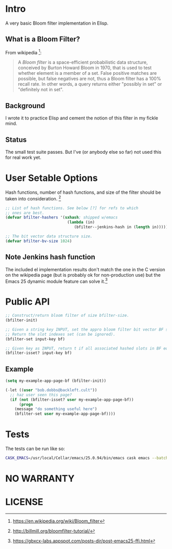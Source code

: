 
# Intro
A very basic Bloom filter implementation in Elisp.

## What is a Bloom Filter?
From wikipedia [^1]:

> A *Bloom filter* is a space-efficient probabilistic data structure,
> conceived by Burton Howard Bloom in 1970, that is used to test whether
> element is a member of a set. False positive matches are possible,
> but false negatives are not, thus a Bloom filter has a 100% recall
> rate. In other words, a query returns either "possibly in set" or
> "definitely not in set".

## Background
I wrote it to practice Elisp and cement the notion of this filter in my fickle mind.

## Status
The small test suite passes. But I've (or anybody else so far) not used this for real work yet.

# User Setable Options
Hash functions, number of hash functions, and size of the filter should be taken into consideration. [^2]

```el
;; List of hash functions. See below [?] for refs to which
;; ones are best.
(defvar bfilter-hashers '(sxhash; shipped w/emacs
			               (lambda (in)
				              (bfilter--jenkins-hash in (length in)))))

;; The bit vector data structure size.
(defvar bfilter-bv-size 1024)
```

## Note Jenkins hash function

The included el implementation results don't match the one in the C
version on the wikipedia page (but is probably ok for non-production
use) but the Emacs 25 dynamic module feature can solve it.[^3]

# Public API

```el
;; Construct/return bloom filter of size bfilter-size.
(bfilter-init)

;; Given a string key INPUT, set the appro bloom filter bit vector BF slots.
;; Return the slot indexes set (can be ignored).
(bfilter-set input-key bf)

;; Given key as INPUT, return t if all associated hashed slots in BF equal t, else nil.
(bfilter-isset? input-key bf)
```

## Example
```el
(setq my-example-app-page-bf (bfilter-init))

(-let ((user "bob.dobbs@backleft.cult"))
  ;; haz user seen this page?
  (if (not (bfilter-isset? user my-example-app-page-bf))
      (progn
	(message "do something useful here")
	(bfilter-set user my-example-app-page-bf))))
```

# Tests
The tests can be run like so:

```sh
CASK_EMACS=/usr/local/Cellar/emacs/25.0.94/bin/emacs cask emacs --batch   -l ert --script test/test-bfilter.el -f ert-run-tests-batch-and-exit
```

[^1]: https://en.wikipedia.org/wiki/Bloom_filter
[^2]: http://billmill.org/bloomfilter-tutorial/
[^3]: https://gbxcx-labs.appspot.com/posts-dir/post-emacs25-ffi.html

# NO WARRANTY

# LICENSE
 
